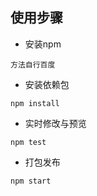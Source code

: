 ## 使用步骤

+ 安装npm 
```
方法自行百度
```
+ 安装依赖包 
```
npm install
```
+ 实时修改与预览
```
npm test
```
+ 打包发布
```
npm start
```
